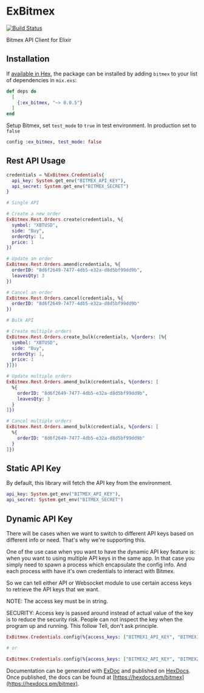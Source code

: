 # ExBitmex
[![Build Status](https://travis-ci.com/acuityinnovations/ex_bitmex.svg?branch=master)](https://travis-ci.com/acuityinnovations/ex_bitmex)

Bitmex API Client for Elixir

## Installation

If [available in Hex](https://hex.pm/docs/publish), the package can be installed
by adding `bitmex` to your list of dependencies in `mix.exs`:

```elixir
def deps do
  [
    {:ex_bitmex, "~> 0.0.5"}
  ]
end
```

Setup Bitmex, set `test_mode` to `true` in test environment. In production set to `false`

```elixir
config :ex_bitmex, test_mode: false
```
## Rest API Usage

```elixir
credentials = %ExBitmex.Credentials{
  api_key: System.get_env("BITMEX_API_KEY"),
  api_secret: System.get_env("BITMEX_SECRET")
}

# Single API

# Create a new order
ExBitmex.Rest.Orders.create(credentials, %{
  symbol: "XBTUSD",
  side: "Buy",
  orderQty: 1,
  price: 1
})

# Update an order
ExBitmex.Rest.Orders.amend(credentials, %{
  orderID: "8d6f2649-7477-4db5-e32a-d8d5bf99dd9b",
  leavesQty: 3
})

# Cancel an order
ExBitmex.Rest.Orders.cancel(credentials, %{
  orderID: "8d6f2649-7477-4db5-e32a-d8d5bf99dd9b"
})

# Bulk API

# Create multiple orders
ExBitmex.Rest.Orders.create_bulk(credentials, %{orders: [%{
  symbol: "XBTUSD",
  side: "Buy",
  orderQty: 1,
  price: 1
}]})

# Update multiple orders
ExBitmex.Rest.Orders.amend_bulk(credentials, %{orders: [
  %{
    orderID: "8d6f2649-7477-4db5-e32a-d8d5bf99dd9b",
    leavesQty: 3
  }
]})

# Cancel multiple orders
ExBitmex.Rest.Orders.amend_bulk(credentials, %{orders: [
  %{
    orderID: "8d6f2649-7477-4db5-e32a-d8d5bf99dd9b"
  }
]})
```

## Static API Key

By default, this library will fetch the API key from the environment.

```elixir
api_key: System.get_env("BITMEX_API_KEY"),
api_secret: System.get_env("BITMEX_SECRET")
```

## Dynamic API Key

There will be cases when we want to switch to different API keys based on different info or need. That's why we're supporting this.

One of the use case when you want to have the dynamic API key feature is: when you want to using multiple API keys in the same app. In that case you simply need to spawn a process which encapsulate the config info. And each process with have it's own credentials to interact with Bitmex.

So we can tell either API or Websocket module to use certain access keys to retrieve the API keys that we want.

NOTE: The access key must be in string.

SECURITY: Access key is passed around instead of actual value of the key is to reduce the security risk. People can not inspect the key when the program up and running. This follow Tell, don't ask principle.

```elixir
ExBitmex.Credentials.config(%{access_keys: ["BITMEX1_API_KEY", "BITMEX1_API_SECRET"]})

# or

ExBitmex.Credentials.config(%{access_keys: ["BITMEX2_API_KEY", "BITMEX2_API_SECRET"]})
```

Documentation can be generated with [ExDoc](https://github.com/elixir-lang/ex_doc)
and published on [HexDocs](https://hexdocs.pm). Once published, the docs can
be found at [https://hexdocs.pm/bitmex](https://hexdocs.pm/bitmex).
